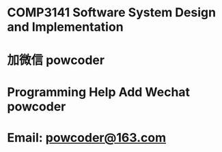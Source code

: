 # COMP3141  Software System Design and Implementation
# 加微信 powcoder

# Programming Help Add Wechat powcoder

# Email: powcoder@163.com

